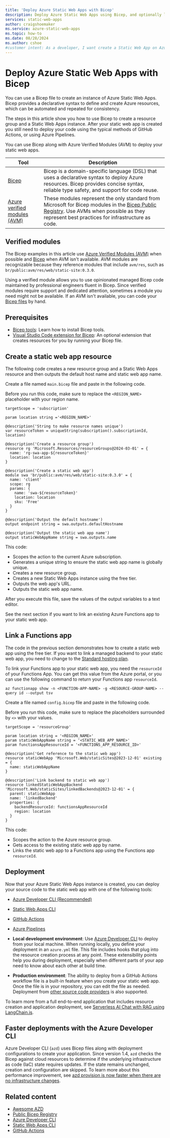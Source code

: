 ```yaml
---
title: 'Deploy Azure Static Web Apps with Bicep'
description: Deploy Azure Static Web Apps using Bicep, and optionally link an existing Azure Functions app as the backend to your static web app.
services: static-web-apps
author: craigshoemaker
ms.service: azure-static-web-apps
ms.topic: how-to
ms.date: 08/28/2024
ms.author: cshoe
#customer intent: As a developer, I want create a Static Web App on Azure with a Bicep file so that the process can to automated.
---
```


# Deploy Azure Static Web Apps with Bicep

You can use a Bicep file to create an instance of Azure Static Web Apps. Bicep provides a declarative syntax to define and create Azure resources, which can be automated and repeated for consistency.

The steps in this article show you how to use Bicep to create a resource group and a Static Web Apps instance. After your static web app is created you still need to deploy your code using the typical methods of GitHub Actions, or using Azure Pipelines.

You can use Bicep along with Azure Verified Modules (AVM) to deploy your static web apps.

| Tool | Description |
|---|---|
| [Bicep](/azure/azure-resource-manager/Bicep/) | Bicep is a domain-specific language (DSL) that uses a declarative syntax to deploy Azure resources. Bicep provides concise syntax, reliable type safety, and support for code reuse. |
| [Azure verified modules (AVM)](https://azure.github.io/Azure-Verified-Modules) | These modules represent the only standard from Microsoft for Bicep modules in the [Bicep Public Registry](https://github.com/Azure/bicep-registry-modules/tree/main/avm). Use AVMs when possible as they represent best practices for infrastructure as code. |

## Verified modules

The Bicep examples in this article use [Azure Verified Modules (AVM)](https://azure.github.io/Azure-Verified-Modules/) when possible and [Bicep](/azure/azure-resource-manager/bicep/) when AVM isn't available. AVM modules are recognizable because they reference modules that include `avm/res`, such as `br/public:avm/res/web/static-site:0.3.0`.

Using a verified module allows you to use opinionated managed Bicep code maintained by professional engineers fluent in Bicep. Since verified modules require support and dedicated attention, sometimes a module you need might not be available. If an AVM isn't available, you can code your [Bicep files](/azure/templates/) by hand.

## Prerequisites

- [Bicep tools](../azure-resource-manager/Bicep/install.md): Learn how to install Bicep tools.
- [Visual Studio Code extension for Bicep](https://marketplace.visualstudio.com/items?itemName=ms-azuretools.vscode-bicep): An optional extension that creates resources for you by running your Bicep file.

## Create a static web app resource

The following code creates a new resource group and a Static Web Apps resource and then outputs the default host name and static web app name.

Create a file named `main.bicep` file and paste in the following code.

Before you run this code, make sure to replace the `<REGION_NAME>` placeholder with your region name.

```Bicep
targetScope = 'subscription'

param location string ='<REGION_NAME>'

@description('String to make resource names unique')
var resourceToken = uniqueString(subscription().subscriptionId, location)

@description('Create a resource group')
resource rg 'Microsoft.Resources/resourceGroups@2024-03-01' = {
  name: 'rg-swa-app-${resourceToken}'
  location: location
}

@description('Create a static web app')
module swa 'br/public:avm/res/web/static-site:0.3.0' = {
  name: 'client'
  scope: rg
  params: {
    name: 'swa-${resourceToken}'
    location: location
    sku: 'Free'
  }
}

@description('Output the default hostname')
output endpoint string = swa.outputs.defaultHostname

@description('Output the static web app name')
output staticWebAppName string = swa.outputs.name
```

This code:

- Scopes the action to the current Azure subscription.
- Generates a unique string to ensure the static web app name is globally unique.
- Creates a new resource group.
- Creates a new Static Web Apps instance using the free tier.
- Outputs the web app's URL.
- Outputs the static web app name.

After you execute this file, save the values of the output variables to a text editor.

See the next section if you want to link an existing Azure Functions app to your static web app.

## Link a Functions app

The code in the previous section demonstrates how to create a static web app using the free tier. If you want to link a managed backend to your static web app, you need to change to the [Standard hosting plan](/azure/static-web-apps/plans).

To link your Functions app to your static web app, you need the `resourceId` of your Functions App. You can get this value from the Azure portal, or you can use the following command to return your Functions app `resourceId`.

```azurecli
az functionapp show -n <FUNCTION-APP-NAME> -g <RESOURCE-GROUP-NAME> --query id --output tsv
```

Create a file named `config.bicep` file and paste in the following code.

Before you run this code, make sure to replace the placeholders surrounded by `<>` with your values.

```Bicep
targetScope = 'resourceGroup'

param location string = '<REGION_NAME>'
param staticWebAppName string = '<STATIC_WEB_APP_NAME>'
param functionsAppResourceId = '<FUNCTIONS_APP_RESOURCE_ID>'

@description('Get reference to the static web app')
resource staticWebApp 'Microsoft.Web/staticSites@2023-12-01' existing = {
  name: staticWebAppName
}

@description('Link backend to static web app')
resource linkedStaticWebAppBackend 'Microsoft.Web/staticSites/linkedBackends@2023-12-01' = {
  parent: staticWebApp
  name: 'linkedBackend'
  properties: {
    backendResourceId: functionsAppResourceId
    region: location
  }
}
```

This code:

- Scopes the action to the Azure resource group.
- Gets access to the existing static web app by name.
- Links the static web app to a Functions app using the Functions app `resourceId`.

## Deployment

Now that your Azure Static Web Apps instance is created, you can deploy your source code to the static web app with one of the following tools:

- [Azure Developer CLI (Recommended)](/azure/developer/azure-developer-cli)
- [Static Web Apps CLI](https://github.com/Azure/static-web-apps-cli)
- [GitHub Actions](https://docs.github.com/actions)
- [Azure Pipelines](/azure/devops/pipelines/overview-azure)

- **Local development environment**: Use [Azure Developer CLI](/azure/developer/azure-developer-cli) to deploy from your local machine. When running locally, you define your deployment in an `azure.yml` file. This file includes hooks that plug into the resource creation process at any point. These extensibility points help you during deployment, especially when different parts of your app need to know about each other at build time.

- **Production environment**: The ability to deploy from a GitHub Actions workflow file is a built-in feature when you create your static web app. Once the file is in your repository, you can edit the file as needed. Deployment from [other source code providers](external-providers.md) is also supported.

To learn more from a full end-to-end application that includes resource creation and application deployment, see [Serverless AI Chat with RAG using LangChain.js](https://github.com/Azure-Samples/serverless-chat-langchainjs).

## Faster deployments with the Azure Developer CLI

Azure Developer CLI (`azd`) uses Bicep files along with deployment configurations to create your application. Since version 1.4, `azd` checks the Bicep against cloud resources to determine if the underlying infrastructure as code (IaC) state requires updates. If the state remains unchanged, creation and configuration are skipped. To learn more about this performance improvement, see [azd provision is now faster when there are no infrastructure changes](
https://devblogs.microsoft.com/azure-sdk/azure-developer-cli-azd-october-2023-release/#azd-provision-is-now-faster-when-there-are-no-infrastructure-changes
).

## Related content

- [Awesome AZD](https://azure.github.io/awesome-azd/?tags=swa)
- [Public Bicep Registry](https://github.com/Azure/bicep-registry-modules)
- [Azure Developer CLI](/azure/developer/azure-developer-cli)
- [Static Web Apps CLI](https://github.com/Azure/static-web-apps-cli)
- [GitHub Actions](https://docs.github.com/actions)